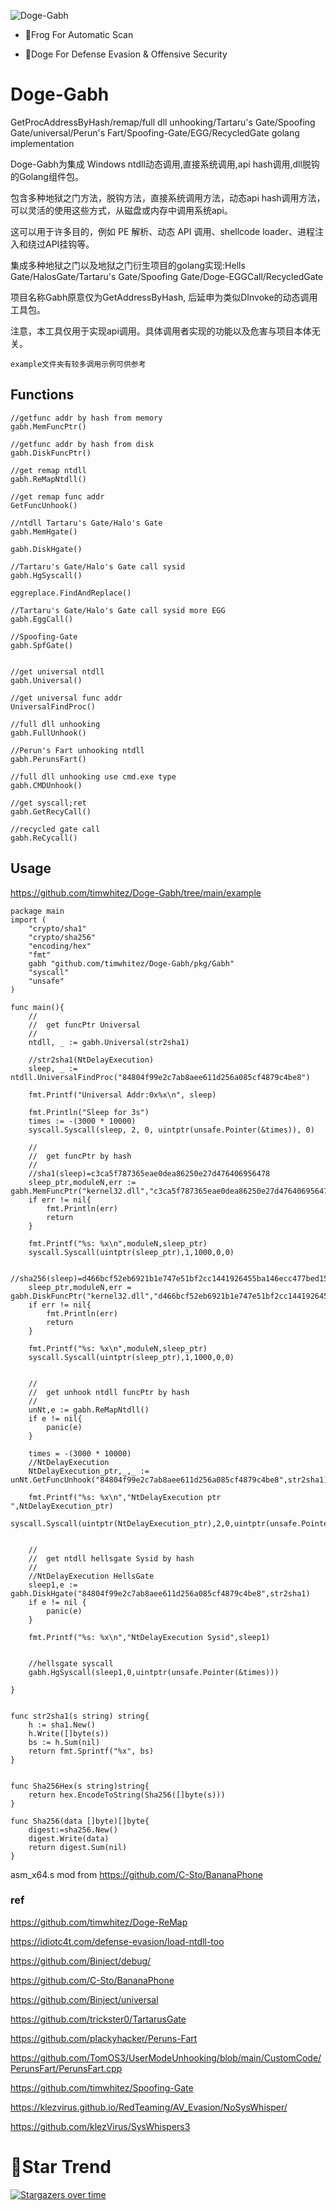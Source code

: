![Doge-Gabh](https://socialify.git.ci/timwhitez/Doge-Gabh/image?description=1&font=Raleway&forks=1&issues=1&language=1&logo=https%3A%2F%2Favatars1.githubusercontent.com%2Fu%2F36320909&owner=1&pattern=Circuit%20Board&stargazers=1&theme=Light)

- 🐸Frog For Automatic Scan

- 🐶Doge For Defense Evasion & Offensive Security

# Doge-Gabh
GetProcAddressByHash/remap/full dll unhooking/Tartaru's Gate/Spoofing Gate/universal/Perun's Fart/Spoofing-Gate/EGG/RecycledGate golang implementation


Doge-Gabh为集成 Windows ntdll动态调用,直接系统调用,api hash调用,dll脱钩的Golang组件包。

包含多种地狱之门方法，脱钩方法，直接系统调用方法，动态api hash调用方法，可以灵活的使用这些方式，从磁盘或内存中调用系统api。

这可以用于许多目的，例如 PE 解析、动态 API 调用、shellcode loader、进程注入和绕过API挂钩等。

集成多种地狱之门以及地狱之门衍生项目的golang实现:Hells Gate/HalosGate/Tartaru's Gate/Spoofing Gate/Doge-EGGCall/RecycledGate

项目名称Gabh原意仅为GetAddressByHash, 后延申为类似DInvoke的动态调用工具包。


注意，本工具仅用于实现api调用。具体调用者实现的功能以及危害与项目本体无关。

```
example文件夹有较多调用示例可供参考
```

## Functions
```
//getfunc addr by hash from memory
gabh.MemFuncPtr()

//getfunc addr by hash from disk
gabh.DiskFuncPtr()

//get remap ntdll
gabh.ReMapNtdll()

//get remap func addr
GetFuncUnhook()

//ntdll Tartaru's Gate/Halo's Gate
gabh.MemHgate()

gabh.DiskHgate()

//Tartaru's Gate/Halo's Gate call sysid
gabh.HgSyscall()

eggreplace.FindAndReplace()

//Tartaru's Gate/Halo's Gate call sysid more EGG
gabh.EggCall()

//Spoofing-Gate
gabh.SpfGate()


//get universal ntdll
gabh.Universal()

//get universal func addr
UniversalFindProc()

//full dll unhooking
gabh.FullUnhook()

//Perun's Fart unhooking ntdll
gabh.PerunsFart()

//full dll unhooking use cmd.exe type
gabh.CMDUnhook()

//get syscall;ret
gabh.GetRecyCall()

//recycled gate call
gabh.ReCycall()

```

## Usage
https://github.com/timwhitez/Doge-Gabh/tree/main/example

```
package main
import (
	"crypto/sha1"
	"crypto/sha256"
	"encoding/hex"
	"fmt"
	gabh "github.com/timwhitez/Doge-Gabh/pkg/Gabh"
	"syscall"
	"unsafe"
)

func main(){
	//
	//	get funcPtr Universal
	//
	ntdll, _ := gabh.Universal(str2sha1)

	//str2sha1(NtDelayExecution)
	sleep, _ := ntdll.UniversalFindProc("84804f99e2c7ab8aee611d256a085cf4879c4be8")

	fmt.Printf("Universal Addr:0x%x\n", sleep)

	fmt.Println("Sleep for 3s")
	times := -(3000 * 10000)
	syscall.Syscall(sleep, 2, 0, uintptr(unsafe.Pointer(&times)), 0)

	//
	//	get funcPtr by hash
	//
	//sha1(sleep)=c3ca5f787365eae0dea86250e27d476406956478
	sleep_ptr,moduleN,err := gabh.MemFuncPtr("kernel32.dll","c3ca5f787365eae0dea86250e27d476406956478",str2sha1)
	if err != nil{
		fmt.Println(err)
		return
	}

	fmt.Printf("%s: %x\n",moduleN,sleep_ptr)
	syscall.Syscall(uintptr(sleep_ptr),1,1000,0,0)

	//sha256(sleep)=d466bcf52eb6921b1e747e51bf2cc1441926455ba146ecc477bed1574e44f9c0
	sleep_ptr,moduleN,err = gabh.DiskFuncPtr("kernel32.dll","d466bcf52eb6921b1e747e51bf2cc1441926455ba146ecc477bed1574e44f9c0",Sha256Hex)
	if err != nil{
		fmt.Println(err)
		return
	}

	fmt.Printf("%s: %x\n",moduleN,sleep_ptr)
	syscall.Syscall(uintptr(sleep_ptr),1,1000,0,0)


	//
	//	get unhook ntdll funcPtr by hash
	//
	unNt,e := gabh.ReMapNtdll()
	if e != nil{
		panic(e)
	}
	
	times = -(3000 * 10000)
	//NtDelayExecution
	NtDelayExecution_ptr,_,_ := unNt.GetFuncUnhook("84804f99e2c7ab8aee611d256a085cf4879c4be8",str2sha1)

	fmt.Printf("%s: %x\n","NtDelayExecution ptr ",NtDelayExecution_ptr)
	syscall.Syscall(uintptr(NtDelayExecution_ptr),2,0,uintptr(unsafe.Pointer(&times)),0)


	//
	//	get ntdll hellsgate Sysid by hash
	//
	//NtDelayExecution HellsGate
	sleep1,e := gabh.DiskHgate("84804f99e2c7ab8aee611d256a085cf4879c4be8",str2sha1)
	if e != nil {
		panic(e)
	}

	fmt.Printf("%s: %x\n","NtDelayExecution Sysid",sleep1)


	//hellsgate syscall
	gabh.HgSyscall(sleep1,0,uintptr(unsafe.Pointer(&times)))

}


func str2sha1(s string) string{
	h := sha1.New()
	h.Write([]byte(s))
	bs := h.Sum(nil)
	return fmt.Sprintf("%x", bs)
}


func Sha256Hex(s string)string{
	return hex.EncodeToString(Sha256([]byte(s)))
}

func Sha256(data []byte)[]byte{
	digest:=sha256.New()
	digest.Write(data)
	return digest.Sum(nil)
}

```

asm_x64.s mod from https://github.com/C-Sto/BananaPhone


### ref
https://github.com/timwhitez/Doge-ReMap

https://idiotc4t.com/defense-evasion/load-ntdll-too

https://github.com/Binject/debug/

https://github.com/C-Sto/BananaPhone

https://github.com/Binject/universal

https://github.com/trickster0/TartarusGate

https://github.com/plackyhacker/Peruns-Fart

https://github.com/TomOS3/UserModeUnhooking/blob/main/CustomCode/PerunsFart/PerunsFart.cpp

https://github.com/timwhitez/Spoofing-Gate

https://klezvirus.github.io/RedTeaming/AV_Evasion/NoSysWhisper/

https://github.com/klezVirus/SysWhispers3

# 🚀Star Trend
[![Stargazers over time](https://starchart.cc/timwhitez/Doge-Gabh.svg)](https://starchart.cc/timwhitez/Doge-Gabh)



